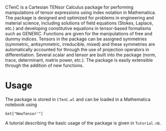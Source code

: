 CTenC is a Cartesian TENsor Calculus package for performing manipulations of tensor expressions using index notation in Mathematica. The package is designed and optimized for problems in engineering and material science, including solutions of field equations (Stokes, Laplace, etc.) and developing constitutive equations in tensor-based formalisms such as GENERIC. Functions are given for the manipulations of free and dummy indices. Tensors in the package can be assigned symmetries (symmetric, antisymmetric, irreducible, mixed) and these symmetries are automatically accounted for through the use of projection operators in differentiation. Several scalar and tensor are built into the package (norm, trace, determinant, matrix power, etc.). The package is easily extensible through the addition of new functions.

# Usage
The package is stored in `CTenC.wl` and can be loaded in a Mathematica notebook using
```
Get["NewTensor'"]
```
A tutorial describing the basic usage of the package is given in `Tutorial.nb`.